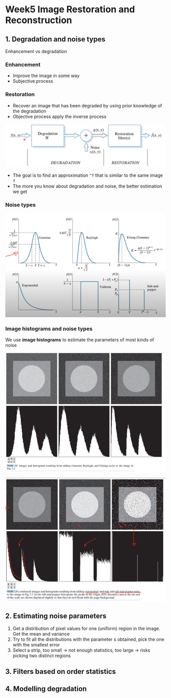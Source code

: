 # Week5 Image Restoration and Reconstruction

## 1. Degradation and noise types

Enhancement vs degradation

### Enhancement

- Improve the image in some way
- Subjective process

### Restoration

- Recover an image that has been degraded by using prior knowledge of the degradation
- Objective process apply the inverse process

![degradation-restoration](images/degradation-restoration.png)

- The goal is to find an approximation `^f` that is similar to the same image `f`
- The more you know about degradation and noise, the better estimation we get

### Noise types

![noise-types](images/noise-types.png)

### Image histograms and noise types

We use **image histograms** to estimate the parameters of most kinds of noise

![image-histograms](images/image-histograms.png)

![image-histograms-2](images/image-histograms-2.png)

## 2. Estimating noise parameters

1. Get a distribution of pixel values for one (uniform) region in the image. Get the mean and variance
2. Try to fit all the distributions with the parameter s obtained, pick the one with the smallest error
3. Select a strip, too small -> not enough statistics, too large -> risks picking two distinct regions

## 3. Filters based on order statistics

## 4. Modelling degradation
 